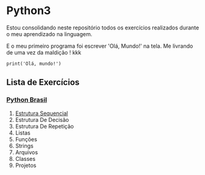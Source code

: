 # Python3

Estou consolidando neste repositório todos os exercícios realizados durante o meu aprendizado na linguagem.

E o meu primeiro programa foi escrever 'Olá, Mundo!' na tela. Me livrando de uma vez da maldição ! kkk

```
print('Olá, mundo!')
```

## Lista de Exercícios

### [Python Brasil](https://wiki.python.org.br/ListaDeExercicios)

1. [Estrutura Sequencial](https://github.com/dandrade-silva/python3/tree/main/exercicios/01-EstruturaSequencial)
1. Estrutura De Decisão
1. Estrutura De Repetição
1. Listas
1. Funções
1. Strings
1. Arquivos
1. Classes
1. Projetos
